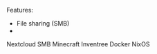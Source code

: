 

Features:
- File sharing (SMB)
- 




Nextcloud SMB Minecraft Inventree 
       Docker
       NixOS